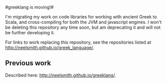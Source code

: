#greeklang is moving!#

I'm migrating my work on code libraries for working with ancient Greek to Scala, and cross-compiling for both the JVM and javascript engines.  I won't be deleting this repository any time soon, but am deprecating it and will not be further developing it.

For links to work replacing this repository, see the repositories listed at  <http://neelsmith.github.io/greek_language/>.



## Previous work


Described here: <http://neelsmith.github.io/greeklang/>.
